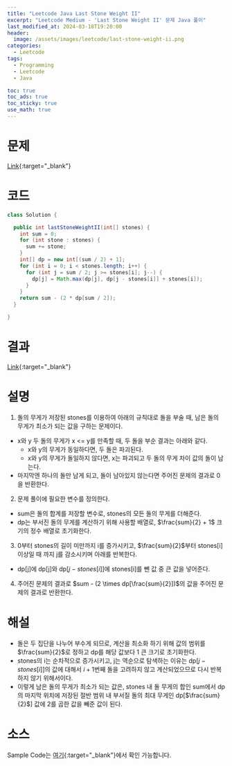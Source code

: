 ```yaml
---
title: "Leetcode Java Last Stone Weight II"
excerpt: "Leetcode Medium - 'Last Stone Weight II' 문제 Java 풀이"
last_modified_at: 2024-03-18T19:20:00
header:
  image: /assets/images/leetcode/last-stone-weight-ii.png
categories:
  - Leetcode
tags:
  - Programming
  - Leetcode
  - Java

toc: true
toc_ads: true
toc_sticky: true
use_math: true
---
```

# 문제
[Link](https://leetcode.com/problems/last-stone-weight-ii){:target="_blank"}

# 코드
```java
class Solution {

  public int lastStoneWeightII(int[] stones) {
    int sum = 0;
    for (int stone : stones) {
      sum += stone;
    }
    int[] dp = new int[(sum / 2) + 1];
    for (int i = 0; i < stones.length; i++) {
      for (int j = sum / 2; j >= stones[i]; j--) {
        dp[j] = Math.max(dp[j], dp[j - stones[i]] + stones[i]);
      }
    }
    return sum - (2 * dp[sum / 2]);
  }

}
```

# 결과
[Link](https://leetcode.com/problems/last-stone-weight-ii/submissions/1207110399/){:target="_blank"}

# 설명
1. 돌의 무게가 저장된 stones를 이용하여 아래의 규칙대로 돌을 부술 때, 남은 돌의 무게가 최소가 되는 값을 구하는 문제이다.
- x와 y 두 돌의 무게가 x <= y를 만족할 때, 두 돌을 부순 결과는 아래와 같다.
  - x와 y의 무게가 동일하다면, 두 돌은 파괴된다.
  - x와 y의 무게가 돌일하지 않다면, x는 파괴되고 두 돌의 무게 차이 값의 돌이 남는다.
- 마지막엔 하나의 돌만 남게 되고, 돌이 남아있지 않는다면 주어진 문제의 결과로 0을 반환한다.

2. 문제 풀이에 필요한 변수를 정의한다.
- sum은 돌의 합계를 저장할 변수로, stones의 모든 돌의 무게를 더해준다.
- dp는 부서진 돌의 무게를 계산하기 위해 사용할 배열로, $\frac{sum}{2} + 1$ 크기의 정수 배열로 초기화한다.

3. 0부터 stones의 길이 미만까지 i를 증가시키고, $\frac{sum}{2}$부터 stones[i] 이상일 때 까지 j를 감소시키며 아래를 반복한다.
- dp[j]에 dp[j]와 dp[$j - stones[i]$]에 stones[i]를 뺀 값 중 큰 값을 넣어준다.

4. 주어진 문제의 결과로 $sum - (2 \times dp[\frac{sum}{2}])$의 값을 주어진 문제의 결과로 반환한다.

# 해설
- 돌은 두 집단을 나누어 부수게 되므로, 계산을 최소화 하기 위해 값의 범위를 $\frac{sum}{2}$로 정하고 dp를 해당 값보다 1 큰 크기로 초기화한다.
- stones의 i는 순차적으로 증가시키고, j는 역순으로 탐색하는 이유는 dp[$j - stones[i]$]의 값에 대해서 $i + 1$번째 돌을 고려하지 않고 계산되었으므로 다시 반복하지 않기 위해서이다.
- 이렇게 남은 돌의 무게가 최소가 되는 값은, stones 내 돌 무게의 합인 sum에서 dp의 마지막 위치에 저장된 절반 범위 내 부서질 돌의 최대 무게인 dp[$\frac{sum}{2}$] 값에 2를 곱한 값을 빼준 값이 된다.

# 소스
Sample Code는 [여기](https://github.com/GracefulSoul/leetcode/blob/master/src/main/java/gracefulsoul/problems/LastStoneWeightII.java){:target="_blank"}에서 확인 가능합니다.
